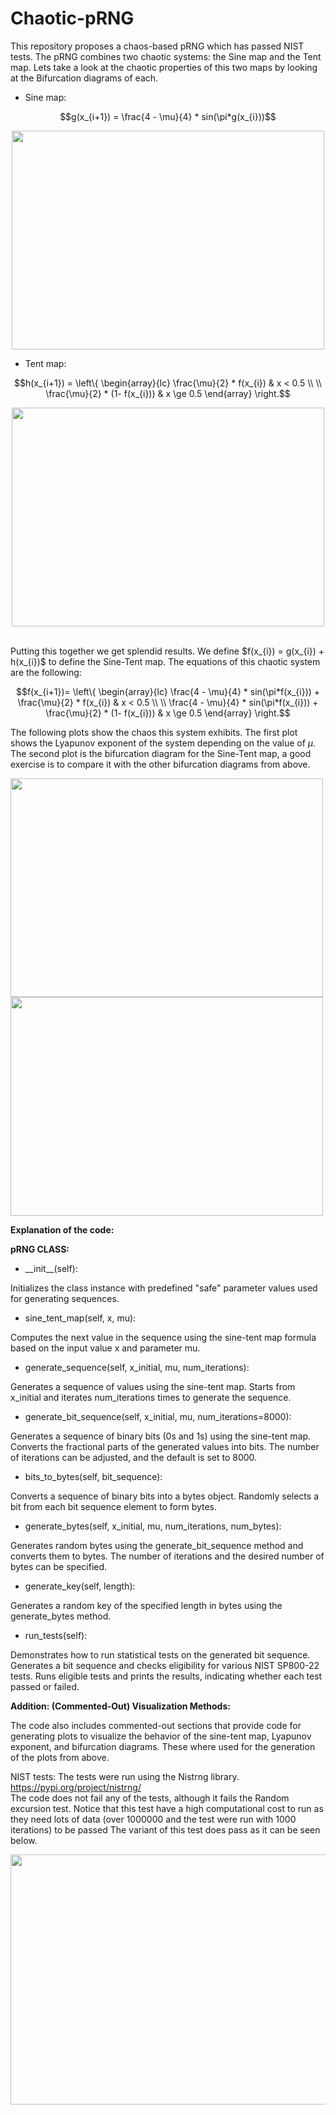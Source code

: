 # Chaotic-pRNG
This repository proposes a chaos-based pRNG which has passed NIST tests. The pRNG combines two chaotic systems: the Sine map and the Tent map.
Lets take a look at the chaotic properties of this two maps by looking at the Bifurcation diagrams of each. <br>
- Sine map:
```math
g(x_{i+1}) = \frac{4 - \mu}{4} * sin(\pi*g(x_{i}))
```
<p align="center">
<img src="https://github.com/Rodrigo0730/Chaotic-pRNG/assets/98705189/003cefe6-64f3-40e0-88bc-fe7013ba0640" width=500px height=350px >
</p>

- Tent map:
```math
h(x_{i+1}) = \left\{ \begin{array}{lc} \frac{\mu}{2} * f(x_{i}) & x < 0.5 \\ \\ \frac{\mu}{2} * (1- f(x_{i})) & x \ge 0.5 \end{array} \right.
```
<p align="center">
<img src="https://github.com/Rodrigo0730/Chaotic-pRNG/assets/98705189/a173d91e-d588-4822-8ce1-96ab0ade7a21" width=500px height=350px >
</p>
<br>
Putting this together we get splendid results. We define $f(x_{i}) = g(x_{i}) + h(x_{i})$ to define the Sine-Tent map. The equations of this chaotic system are the following:

```math
f(x_{i+1})= \left\{ \begin{array}{lc} \frac{4 - \mu}{4} * sin(\pi*f(x_{i})) + \frac{\mu}{2} * f(x_{i}) & x < 0.5 \\ \\ \frac{4 - \mu}{4} * sin(\pi*f(x_{i})) + \frac{\mu}{2} * (1- f(x_{i})) & x \ge 0.5 \end{array} \right.
```
The following plots show the chaos this system exhibits. The first plot shows the Lyapunov exponent of the system depending on the value of $\mu$. The second plot is the bifurcation diagram for the Sine-Tent map, a good exercise is to compare it with the other bifurcation diagrams from above.

<img src="https://github.com/Rodrigo0730/Chaotic-pRNG/assets/98705189/eb7ea66b-e7f9-4504-9c04-a067d006e82b" width=500px height=350px>
<img src="https://github.com/Rodrigo0730/Chaotic-pRNG/assets/98705189/f8432799-273e-4f04-97ae-4152859c71aa" width=500px height=350px>

<p><strong>Explanation of the code:</strong></p>
<p><strong>pRNG CLASS:</strong></p>
<p>

- <p>__init__(self):</p> 
Initializes the class instance with predefined "safe" parameter values used for generating sequences. 
- <p>sine_tent_map(self, x, mu):</p> 
Computes the next value in the sequence using the sine-tent map formula based on the input value x and parameter mu.
- <p>generate_sequence(self, x_initial, mu, num_iterations): </p>
Generates a sequence of values using the sine-tent map.
Starts from x_initial and iterates num_iterations times to generate the sequence.
- <p>generate_bit_sequence(self, x_initial, mu, num_iterations=8000):</p>
Generates a sequence of binary bits (0s and 1s) using the sine-tent map.
Converts the fractional parts of the generated values into bits.
The number of iterations can be adjusted, and the default is set to 8000.
- <p>bits_to_bytes(self, bit_sequence): </p>
Converts a sequence of binary bits into a bytes object.
Randomly selects a bit from each bit sequence element to form bytes.
- <p>generate_bytes(self, x_initial, mu, num_iterations, num_bytes): </p>
Generates random bytes using the generate_bit_sequence method and converts them to bytes.
The number of iterations and the desired number of bytes can be specified.
- <p>generate_key(self, length): </p>
Generates a random key of the specified length in bytes using the generate_bytes method.
- <p>run_tests(self): </p>
Demonstrates how to run statistical tests on the generated bit sequence.
Generates a bit sequence and checks eligibility for various NIST SP800-22 tests.
Runs eligible tests and prints the results, indicating whether each test passed or failed.
<p><strong>Addition: (Commented-Out) Visualization Methods:</strong></p>
The code also includes commented-out sections that provide code for generating plots to visualize the behavior of the sine-tent map, Lyapunov exponent, and bifurcation diagrams. These where used for the generation of the plots from above.
</p>

NIST tests:
The tests were run using the Nistrng library. https://pypi.org/project/nistrng/ <br>
The code does not fail any of the tests, although it fails the Random excursion test. Notice that this test have a high computational cost to run as they need lots of data (over 1000000 and the test were run with 1000 iterations) to be passed The variant of this test does pass as it can be seen below. <br>
<p align="center">
<img src="https://github.com/Rodrigo0730/Chaotic-pRNG/assets/98705189/edc4956a-0d55-4f84-a582-969e7a0bab67" width=700px height=400px>
</p>




